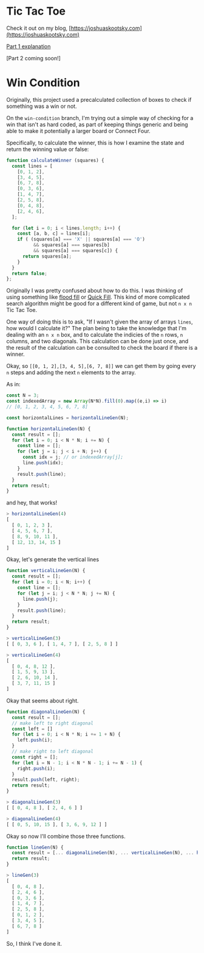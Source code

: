 # Tic Tac Toe

Check it out on my blog, [https://joshuaskootsky.com](https://joshuaskootsky.com)

[Part 1 explanation](https://www.joshuaskootsky.com/posts/tic-tac-toe/)

[Part 2 coming soon!]

# Win Condition

Originally, this project used a precalculated collection of boxes to check if something was a win or not.

On the `win-condition` branch, I'm trying out a simple way of checking for a win that isn't as hard coded, as part of keeping things generic and being able to make it potentially a larger board or Connect Four.

Specifically, to calculate the winner, this is how I examine the state and return the winning value or false:

```javascript
function calculateWinner (squares) {
  const lines = [
    [0, 1, 2],
    [3, 4, 5],
    [6, 7, 8],
    [0, 3, 6],
    [1, 4, 7],
    [2, 5, 8],
    [0, 4, 8],
    [2, 4, 6],
  ];

  for (let i = 0; i < lines.length; i++) {
    const [a, b, c] = lines[i];
    if ( (squares[a] === 'X' || squares[a] === 'O') 
          && squares[a] === squares[b] 
          && squares[a] === squares[c]) {
      return squares[a];
    }
  }
  return false;
};
```
Originally I was pretty confused about how to do this. I was thinking of using something like [flood fill](https://en.wikipedia.org/wiki/Flood_fill) or [Quick Fill](https://www.codeproject.com/Articles/6017/QuickFill-An-Efficient-Flood-Fill-Algorithm). This kind of more complicated search algorithm might be good for a different kind of game, but not `n x n` Tic Tac Toe.


One way of doing this is to ask, "If I wasn't given the array of arrays `lines`, how would I calculate it?" The plan being to take the knowledge that I'm dealing with an `n x n` box, and to calculate the indicies of the `n` rows, `n` columns, and two diagonals. This calculation can be done just once, and the result of the calculation can be consulted to check the board if there is a winner.


Okay, so `[[0, 1, 2],[3, 4, 5],[6, 7, 8]]` we can get them by going every `n` steps and adding the next `n` elements to the array.

As in:

```javascript
const N = 3;
const indexedArray = new Array(N*N).fill(0).map((e,i) => i)
// [0, 1, 2, 3, 4, 5, 6, 7, 8]

const horizontalLines = horizontalLineGen(N);
```
```javascript
function horizontalLineGen(N) {
  const result = [];
  for (let i = 0; i < N * N; i += N) {
    const line = [];
    for (let j = i; j < i + N; j++) {
      const idx = j; // or indexedArray[j];
      line.push(idx);
    }
    result.push(line);
  }
  return result;
}
```

and hey, that works!

```javascript
> horizontalLineGen(4)
[
  [ 0, 1, 2, 3 ],
  [ 4, 5, 6, 7 ],
  [ 8, 9, 10, 11 ],
  [ 12, 13, 14, 15 ]
]
```

Okay, let's generate the vertical lines

```javascript
function verticalLineGen(N) {
  const result = [];
  for (let i = 0; i < N; i++) {
    const line = [];
    for (let j = i; j < N * N; j += N) {
      line.push(j);
    }
    result.push(line);
  }
  return result;
}

> verticalLineGen(3)
[ [ 0, 3, 6 ], [ 1, 4, 7 ], [ 2, 5, 8 ] ]

> verticalLineGen(4)
[
  [ 0, 4, 8, 12 ],
  [ 1, 5, 9, 13 ],
  [ 2, 6, 10, 14 ],
  [ 3, 7, 11, 15 ]
]
```

Okay that seems about right.

```javascript
function diagonalLineGen(N) {
  const result = [];
  // make left to right diagonal
  const left = []
  for (let i = 0; i < N * N; i += 1 + N) {
    left.push(i);
  }
  // make right to left diagonal
  const right = [];
  for (let i = N - 1; i < N * N - 1; i += N - 1) {
    right.push(i);
  }
  result.push(left, right);
  return result;
}

> diagonalLineGen(3)
[ [ 0, 4, 8 ], [ 2, 4, 6 ] ]

> diagonalLineGen(4)
[ [ 0, 5, 10, 15 ], [ 3, 6, 9, 12 ] ]

```

Okay so now I'll combine those three functions.

```javascript
function lineGen(N) {
  const result = [... diagonalLineGen(N), ... verticalLineGen(N), ... horizontalLineGen(N) ]
  return result;
}

> lineGen(3)
[
  [ 0, 4, 8 ],
  [ 2, 4, 6 ],
  [ 0, 3, 6 ],
  [ 1, 4, 7 ],
  [ 2, 5, 8 ],
  [ 0, 1, 2 ],
  [ 3, 4, 5 ],
  [ 6, 7, 8 ]
]
```

So, I think I've done it.